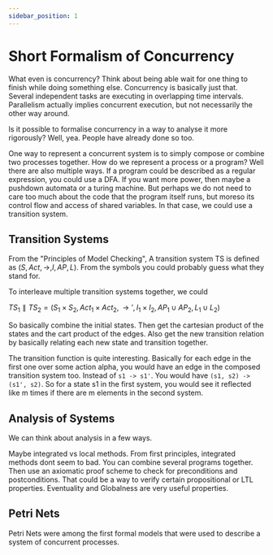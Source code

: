 ```yaml
---
sidebar_position: 1
---
```


# Short Formalism of Concurrency

What even is concurrency? Think about being able wait for one thing to finish while doing something else. Concurrency is basically just that. Several independent tasks are executing in overlapping time intervals. Parallelism actually implies concurrent execution, but not necessarily the other way around.

Is it possible to formalise concurrency in a way to analyse it more rigorously? Well, yea. People have already done so too.

One way to represent a concurrent system is to simply compose or combine two processes together. How do we represent a process or a program? Well there are also multiple ways. If a program could be described as a regular expression, you could use a DFA. If you want more power, then maybe a pushdown automata or a turing machine. But perhaps we do not need to care too much about the code that the program itself runs, but moreso its control flow and access of shared variables. In that case, we could use a transition system.

## Transition Systems

From the "Principles of Model Checking", A transition system TS is defined as $(S, Act, \rightarrow, I, AP, L)$. From the symbols you could probably guess what they stand for.

To interleave multiple transition systems together, we could

$TS_1 \parallel TS_2 = (S_1 \times S_2, Act_1 \times Act_2, \rightarrow', I_1 \times I_2, AP_1 \cup AP_2, L_1 \cup L_2)$

So basically combine the initial states. Then get the cartesian product of the states and the cart product of the edges. Also get the new transition relation by basically relating each new state and transition together.

The transition function is quite interesting. Basically for each edge in the first one over some action alpha, you would have an edge in the composed transition system too. Instead of `s1 -> s1'`. You would have `(s1, s2) -> (s1', s2)`. So for a state s1 in the first system, you would see it reflected like m times if there are m elements in the second system.

## Analysis of Systems

We can think about analysis in a few ways.

Maybe integrated vs local methods. From first principles, integrated methods dont seem to bad. You can combine several programs together. Then use an axiomatic proof scheme to check for preconditions and postconditions. That could be a way to verify certain propositional or LTL properties. Eventuality and Globalness are very useful properties.

## Petri Nets

Petri Nets were among the first formal models that were used to describe a system of concurrent processes.
